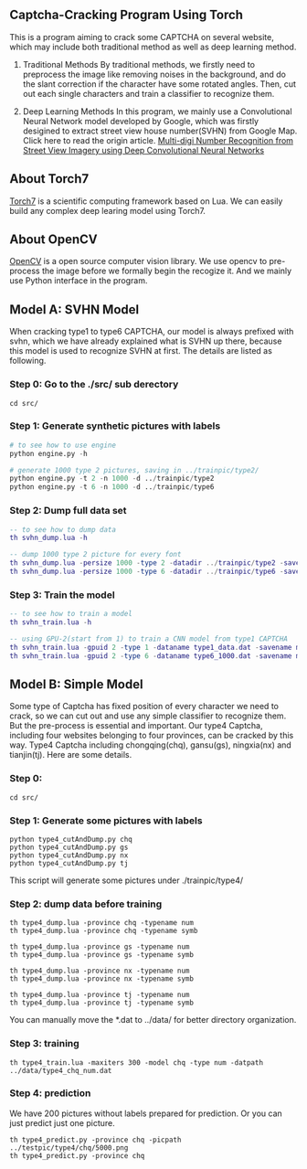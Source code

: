 ## Captcha-Cracking Program Using Torch

This is a program aiming to crack some CAPTCHA on several website, which may
include both traditional method as well as deep learning method.

1. Traditional Methods
By traditional methods, we firstly need to preprocess the image like removing noises
in the background, and do the slant correction if the character have some rotated angles.
Then, cut out each single characters and train a classifier to recognize them.

2. Deep Learning Methods
In this program, we mainly use a Convolutional Neural Network model developed by Google,
which was firstly desigined to extract street view house number(SVHN) from Google Map.
Click here to read the origin article.
[Multi-digi Number Recognition from Street View Imagery using Deep Convolutional Neural Networks](http://arxiv.org/abs/1312.6082)

## About Torch7
[Torch7](http://torch.ch) is a scientific computing framework based on Lua. We can easily build
any complex deep learing model using Torch7.

## About OpenCV
[OpenCV](http://opencv.org) is a open source computer vision library. We use opencv to pre-process
the image before we formally begin the recogize it. And we mainly use Python interface in the program.

## Model A: SVHN Model
When cracking type1 to type6 CAPTCHA, our model is always prefixed with svhn, 
which we have already explained what is SVHN up there, because this model is used to recognize SVHN at first.
The details are listed as following.

### Step 0: Go to the ./src/ sub derectory
```shell
cd src/
```

### Step 1: Generate synthetic pictures with labels
```python
# to see how to use engine
python engine.py -h

# generate 1000 type 2 pictures, saving in ../trainpic/type2/
python engine.py -t 2 -n 1000 -d ../trainpic/type2
python engine.py -t 6 -n 1000 -d ../trainpic/type6
```

### Step 2: Dump full data set
```lua
-- to see how to dump data
th svhn_dump.lua -h

-- dump 1000 type 2 picture for every font
th svhn_dump.lua -persize 1000 -type 2 -datadir ../trainpic/type2 -savename type2_1000.dat
th svhn_dump.lua -persize 1000 -type 6 -datadir ../trainpic/type6 -savename type6_1000.dat
```

### Step 3: Train the model
```lua
-- to see how to train a model
th svhn_train.lua -h

-- using GPU-2(start from 1) to train a CNN model from type1 CAPTCHA
th svhn_train.lua -gpuid 2 -type 1 -dataname type1_data.dat -savename model_type1.t7
th svhn_train.lua -gpuid 2 -type 6 -dataname type6_1000.dat -savename model_type6.t7
```

## Model B: Simple Model
Some type of Captcha has fixed position of every character we need to crack, so we can cut out and
use any simple classifier to recognize them. But the pre-process is essential and important.
Our type4 Captcha, including four websites belonging to four provinces, can be cracked by this way.
Type4 Captcha including chongqing(chq), gansu(gs), ningxia(nx) and tianjin(tj).
Here are some details.

### Step 0: 
```shell
cd src/
```

### Step 1: Generate some pictures with labels
```shell
python type4_cutAndDump.py chq
python type4_cutAndDump.py gs
python type4_cutAndDump.py nx
python type4_cutAndDump.py tj
```
This script will generate some pictures under ./trainpic/type4/

### Step 2: dump data before training
```shell
th type4_dump.lua -province chq -typename num
th type4_dump.lua -province chq -typename symb

th type4_dump.lua -province gs -typename num
th type4_dump.lua -province gs -typename symb

th type4_dump.lua -province nx -typename num
th type4_dump.lua -province nx -typename symb

th type4_dump.lua -province tj -typename num
th type4_dump.lua -province tj -typename symb
```
You can manually move the *.dat to ../data/ for better directory organization.

### Step 3: training
```shell
th type4_train.lua -maxiters 300 -model chq -type num -datpath ../data/type4_chq_num.dat
```

### Step 4: prediction
We have 200 pictures without labels prepared for prediction. 
Or you can just predict just one picture.
```shell
th type4_predict.py -province chq -picpath ../testpic/type4/chq/5000.png
th type4_predict.py -province chq 
```
